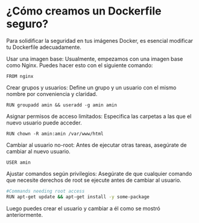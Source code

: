 # ¿Cómo creamos un Dockerfile seguro?  

Para solidificar la seguridad en tus imágenes Docker, es esencial modificar tu Dockerfile adecuadamente.

Usar una imagen base: Usualmente, empezamos con una imagen base como Nginx. Puedes hacer esto con el siguiente comando:  

`FROM nginx`

Crear grupos y usuarios: Define un grupo y un usuario con el mismo nombre por conveniencia y claridad.  

`RUN groupadd amin && useradd -g amin amin`

Asignar permisos de acceso limitados: Especifica las carpetas a las que el nuevo usuario puede acceder.  

`RUN chown -R amin:amin /var/www/html`  

Cambiar al usuario no-root: Antes de ejecutar otras tareas, asegúrate de cambiar al nuevo usuario.  

`USER amin`  

Ajustar comandos según privilegios: Asegúrate de que cualquier comando que necesite derechos de root se ejecute antes de cambiar al usuario.  
  
```bash
#Commands needing root access
RUN apt-get update && apt-get install -y some-package
```

Luego puedes crear el usuario y cambiar a él como se mostró anteriormente.